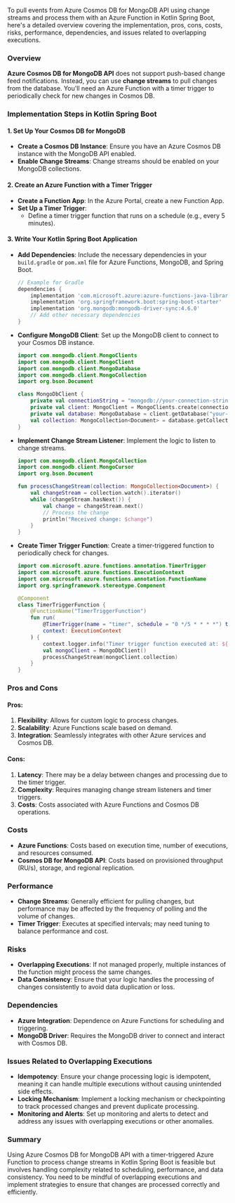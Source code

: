 To pull events from Azure Cosmos DB for MongoDB API using change streams and process them with an Azure Function in Kotlin Spring Boot, here's a detailed overview covering the implementation, pros, cons, costs, risks, performance, dependencies, and issues related to overlapping executions.

### Overview

**Azure Cosmos DB for MongoDB API** does not support push-based change feed notifications. Instead, you can use **change streams** to pull changes from the database. You'll need an Azure Function with a timer trigger to periodically check for new changes in Cosmos DB.

### Implementation Steps in Kotlin Spring Boot

#### 1. Set Up Your Cosmos DB for MongoDB

- **Create a Cosmos DB Instance**: Ensure you have an Azure Cosmos DB instance with the MongoDB API enabled.
- **Enable Change Streams**: Change streams should be enabled on your MongoDB collections.

#### 2. Create an Azure Function with a Timer Trigger

- **Create a Function App**: In the Azure Portal, create a new Function App.
- **Set Up a Timer Trigger**:
  - Define a timer trigger function that runs on a schedule (e.g., every 5 minutes).

#### 3. Write Your Kotlin Spring Boot Application

- **Add Dependencies**: Include the necessary dependencies in your `build.gradle` or `pom.xml` file for Azure Functions, MongoDB, and Spring Boot.

  ```groovy
  // Example for Gradle
  dependencies {
      implementation 'com.microsoft.azure:azure-functions-java-library:1.4.2'
      implementation 'org.springframework.boot:spring-boot-starter'
      implementation 'org.mongodb:mongodb-driver-sync:4.6.0'
      // Add other necessary dependencies
  }
  ```

- **Configure MongoDB Client**: Set up the MongoDB client to connect to your Cosmos DB instance.

  ```kotlin
  import com.mongodb.client.MongoClients
  import com.mongodb.client.MongoClient
  import com.mongodb.client.MongoDatabase
  import com.mongodb.client.MongoCollection
  import org.bson.Document

  class MongoDbClient {
      private val connectionString = "mongodb://your-connection-string"
      private val client: MongoClient = MongoClients.create(connectionString)
      private val database: MongoDatabase = client.getDatabase("your-database")
      val collection: MongoCollection<Document> = database.getCollection("your-collection")
  }
  ```

- **Implement Change Stream Listener**: Implement the logic to listen to change streams.

  ```kotlin
  import com.mongodb.client.MongoCollection
  import com.mongodb.client.MongoCursor
  import org.bson.Document

  fun processChangeStream(collection: MongoCollection<Document>) {
      val changeStream = collection.watch().iterator()
      while (changeStream.hasNext()) {
          val change = changeStream.next()
          // Process the change
          println("Received change: $change")
      }
  }
  ```

- **Create Timer Trigger Function**: Create a timer-triggered function to periodically check for changes.

  ```kotlin
  import com.microsoft.azure.functions.annotation.TimerTrigger
  import com.microsoft.azure.functions.ExecutionContext
  import com.microsoft.azure.functions.annotation.FunctionName
  import org.springframework.stereotype.Component

  @Component
  class TimerTriggerFunction {
      @FunctionName("TimerTriggerFunction")
      fun run(
          @TimerTrigger(name = "timer", schedule = "0 */5 * * * *") timerInfo: String,
          context: ExecutionContext
      ) {
          context.logger.info("Timer trigger function executed at: ${java.time.LocalDateTime.now()}")
          val mongoClient = MongoDbClient()
          processChangeStream(mongoClient.collection)
      }
  }
  ```

### Pros and Cons

#### Pros:
1. **Flexibility**: Allows for custom logic to process changes.
2. **Scalability**: Azure Functions scale based on demand.
3. **Integration**: Seamlessly integrates with other Azure services and Cosmos DB.

#### Cons:
1. **Latency**: There may be a delay between changes and processing due to the timer trigger.
2. **Complexity**: Requires managing change stream listeners and timer triggers.
3. **Costs**: Costs associated with Azure Functions and Cosmos DB operations.

### Costs

- **Azure Functions**: Costs based on execution time, number of executions, and resources consumed.
- **Cosmos DB for MongoDB API**: Costs based on provisioned throughput (RU/s), storage, and regional replication.

### Performance

- **Change Streams**: Generally efficient for pulling changes, but performance may be affected by the frequency of polling and the volume of changes.
- **Timer Trigger**: Executes at specified intervals; may need tuning to balance performance and cost.

### Risks

- **Overlapping Executions**: If not managed properly, multiple instances of the function might process the same changes.
- **Data Consistency**: Ensure that your logic handles the processing of changes consistently to avoid data duplication or loss.

### Dependencies

- **Azure Integration**: Dependence on Azure Functions for scheduling and triggering.
- **MongoDB Driver**: Requires the MongoDB driver to connect and interact with Cosmos DB.

### Issues Related to Overlapping Executions

- **Idempotency**: Ensure your change processing logic is idempotent, meaning it can handle multiple executions without causing unintended side effects.
- **Locking Mechanism**: Implement a locking mechanism or checkpointing to track processed changes and prevent duplicate processing.
- **Monitoring and Alerts**: Set up monitoring and alerts to detect and address any issues with overlapping executions or other anomalies.

### Summary

Using Azure Cosmos DB for MongoDB API with a timer-triggered Azure Function to process change streams in Kotlin Spring Boot is feasible but involves handling complexity related to scheduling, performance, and data consistency. You need to be mindful of overlapping executions and implement strategies to ensure that changes are processed correctly and efficiently.
